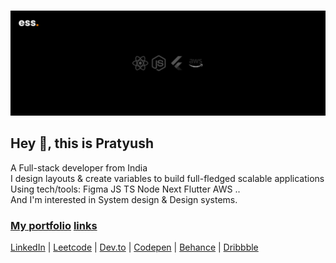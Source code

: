 #

<!-- ![pb_banner](https://github.com/pratyushbehera23/pratyushbehera23/assets/121722022/a24d72e6-ca2c-4be5-8c10-cc8a02eb7b1c) -->
<!-- ![pb_banner](https://github.com/pratyushbehera23/pratyushbehera23/assets/121722022/007d17b2-58f2-4533-bcbe-53db7702620c) -->
![pb_banner](./pbXbanner.png)

## Hey 👋, this is Pratyush  

A Full-stack developer from India  
I design layouts & create variables to build full-fledged scalable applications  
Using tech/tools: Figma JS TS Node Next Flutter AWS ..  
And I'm interested in System design & Design systems.

### [My portfolio](https://pratyushbehera23.github.io/) [ links](https://pratyushbehera23.github.io/links/)
[LinkedIn](https://www.linkedin.com/in/pratyushbehera23/) | [Leetcode](https://leetcode.com/pratyushbehera23/) | [Dev.to](https://dev.to/pratyushbehera23) | [Codepen](https://codepen.io/pratyush_/) | [Behance](https://www.behance.net/pratyush_/) | [Dribbble](https://dribbble.com/pratyush_/)

<!--- pratyushbehera23/pratyushbehera23 is a ✨ special ✨ repository because its `README.md` (this file) appears on your GitHub profile. You can click the Preview link to take a look at your changes. --->
